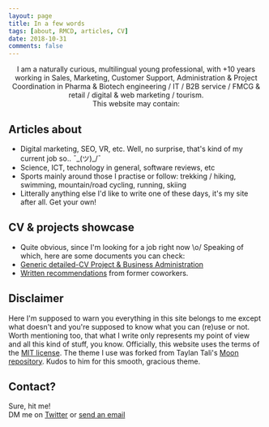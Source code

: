 ```yaml
---
layout: page
title: In a few words
tags: [about, RMCD, articles, CV]
date: 2018-10-31
comments: false
---
```

    
<center>I am a naturally curious, multilingual young professional, with +10 years working in Sales, Marketing, Customer Support, Administration & Project Coordination in Pharma & Biotech engineering / IT / B2B service / FMCG & retail / digital & web marketing / tourism.</center>
<center>This website may contain:</center>

## Articles about
* Digital marketing, SEO, VR, etc. Well, no surprise, that's kind of my current job so..  ¯\_(ツ)_/¯
* Science, ICT, technology in general, software reviews, etc
* Sports mainly around those I practise or follow: trekking / hiking, swimming, mountain/road cycling, running, skiing
* Litterally anything else I'd like to write one of these days, it's my site after all. Get your own!

## CV & projects showcase
* Quite obvious, since I'm looking for a job right now \o/
Speaking of which, here are some documents you can check:
* [Generic detailed-CV Project & Business Administration](https://drive.google.com/open?id=1K3Eod-2f-WGaRSrlZVFVaAX_xSAv5b2I)
* [Written recommendations](https://drive.google.com/open?id=1WFMRN0ML64Edqv_lDy7kgSfd85cdYOJZ) from former coworkers.

## Disclaimer

Here I'm supposed to warn you everything in this site belongs to me except what doesn't and you're supposed to know what you can (re)use or not. Worth mentioning too, that what I write only represents my point of view and all this kind of stuff, you know.
Officially, this website uses the terms of the [MIT license](https://github.com/r-m-c-d/r-m-c-d.github.io/blob/master/LICENSE).
The theme I use was forked from Taylan Tali's [Moon repository](https://github.com/TaylanTatli/Moon). Kudos to him for this smooth, gracious theme.

## Contact?
Sure, hit me!    
DM me on [Twitter](https://twitter.com/Roman0oO) or [send an email](mailto:romain.marchand@prontomail.ch)
